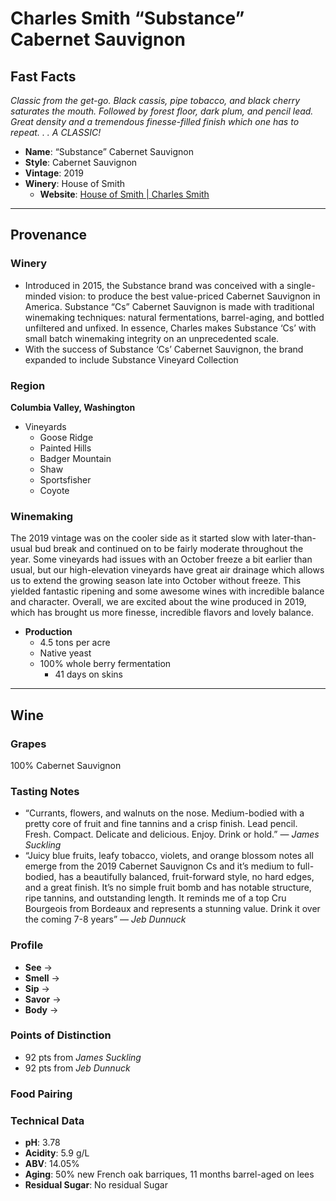 # Charles Smith “Substance” Cabernet Sauvignon
## Fast Facts
*Classic from the get-go. Black cassis, pipe tobacco, and black cherry saturates the mouth. Followed by forest floor, dark plum, and pencil lead. Great density and a tremendous finesse-filled finish which one has to repeat. . . A CLASSIC!*
- **Name**: “Substance” Cabernet Sauvignon
- **Style**: Cabernet Sauvignon
- **Vintage**: 2019
- **Winery**: House of Smith
	- **Website**: [House of Smith | Charles Smith](https://houseofsmith.com/brands/substance-wines/)
- - - -
## Provenance
### Winery
- Introduced in 2015, the Substance brand was conceived with a single-minded vision: to produce the best value-priced Cabernet Sauvignon in America. Substance “Cs” Cabernet Sauvignon is made with traditional winemaking techniques: natural fermentations, barrel-aging, and bottled unfiltered and unfixed. In essence, Charles makes Substance ‘Cs’ with small batch winemaking integrity on an unprecedented scale.
- With the success of Substance ‘Cs’ Cabernet Sauvignon, the brand expanded to include Substance Vineyard Collection
### Region
**Columbia Valley, Washington**
- Vineyards
	- Goose Ridge
	- Painted Hills
	- Badger Mountain
	- Shaw
	- Sportsfisher
	- Coyote
### Winemaking 
The 2019 vintage was on the cooler side as it started slow with later-than-usual bud break and continued on to be fairly moderate throughout the year. Some vineyards had issues with an October freeze a bit earlier than usual, but our high-elevation vineyards have great air drainage which allows us to extend the growing season late into October without freeze. This yielded fantastic ripening and some awesome wines with incredible balance and character. Overall, we are excited about the wine produced in 2019, which has brought us more finesse, incredible flavors and lovely balance.
- **Production**
	- 4.5 tons per acre
	- Native yeast
	- 100% whole berry fermentation
		- 41 days on skins
- - - -
## Wine
### Grapes
100% Cabernet Sauvignon
### Tasting Notes
* “Currants, flowers, and walnuts on the nose. Medium-bodied with a pretty core of fruit and fine tannins and a crisp finish. Lead pencil. Fresh. Compact. Delicate and delicious. Enjoy. Drink or hold.” — *James Suckling*
* “Juicy blue fruits, leafy tobacco, violets, and orange blossom notes all emerge from the 2019 Cabernet Sauvignon Cs and it’s medium to full-bodied, has a beautifully balanced, fruit-forward style, no hard edges, and a great finish. It’s no simple fruit bomb and has notable structure, ripe tannins, and outstanding length. It reminds me of a top Cru Bourgeois from Bordeaux and represents a stunning value. Drink it over the coming 7-8 years” — *Jeb Dunnuck*
### Profile
- **See** →  
- **Smell** → 
- **Sip** → 
- **Savor** → 
- **Body** → 
### Points of Distinction
- 92 pts from *James Suckling*
- 92 pts from *Jeb Dunnuck*
### Food Pairing
### Technical Data
- **pH**: 3.78
- **Acidity**: 5.9 g/L
- **ABV**: 14.05%
- **Aging**: 50% new French oak barriques, 11 months barrel-aged on lees
- **Residual Sugar**: No residual Sugar
